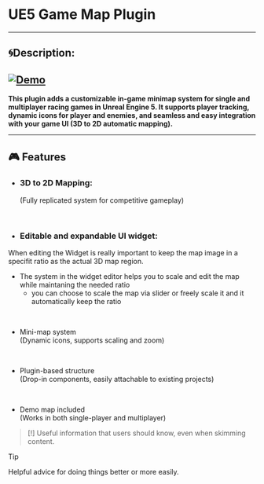 # UE5 Game Map Plugin

---

## 🌀Description: 



[![Demo](https://github.com/MatinEsmaeili00/UE5-MultiplayerRacingGames-Plugins/blob/main/GameMapSystem/Docs/Demo.gif?raw=true)](https://youtu.be/v18hDMAq1Yw)
---
**This plugin adds a customizable in-game minimap system for single and multiplayer racing games in Unreal Engine 5. It supports player tracking, dynamic icons for player and enemies, and seamless and easy integration with your game UI (3D to 2D automatic mapping).**

---

## 🎮 Features

- ### 3D to 2D Mapping:

  (Fully replicated system for competitive gameplay)

<br>

- ### Editable and expandable UI widget:  




When editing the Widget is really important to keep the map image in a specifit ratio as the actual 3D map region.
- The system in the widget editor helps you to scale and edit the map while maintaning the needed ratio
  - you can choose to scale the map via slider or freely scale it and it automatically keep the ratio
  


<br>

- Mini-map system  
  (Dynamic icons, supports scaling and zoom)

<br>

- Plugin-based structure  
  (Drop-in components, easily attachable to existing projects)

<br>

- Demo map included  
  (Works in both single-player and multiplayer)

> [!]
> Useful information that users should know, even when skimming content.

> [!TIP] 
> Helpful advice for doing things better or more easily.

